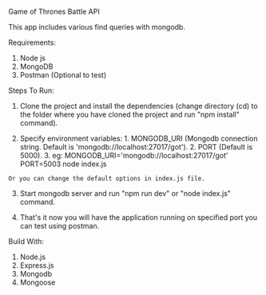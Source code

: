 Game of Thrones Battle API

This app includes various find queries with mongodb.

Requirements:

  1. Node js
  2. MongoDB
  3. Postman (Optional to test)

Steps To Run:

  1. Clone the project and install the dependencies (change directory (cd) to the folder where you have cloned the project and run "npm install" command).

  2. Specify environment variables:
    1. MONGODB_URI (Mongodb connection string. Default is 'mongodb://localhost:27017/got').
    2. PORT (Default is 5000).
    3. eg: MONGODB_URI='mongodb://localhost:27017/got' PORT=5003 node index.js
    
    Or you can change the default options in index.js file.
   
  3. Start mongodb server and run "npm run dev" or "node index.js" command.
  
  4. That's it now you will have the application running on specified port you can test using postman.


Build With:

  1. Node.js
  2. Express.js
  3. Mongodb
  4. Mongoose
